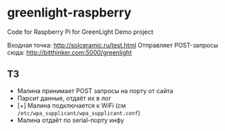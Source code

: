 # greenlight-raspberry

Code for Raspberry Pi for GreenLight Demo project

Входная точка: http://solceramic.ru/test.html
Отправляет POST-запросы сюда: http://bitthinker.com:5000/greenlight

## ТЗ

* Малина принимает POST запросы на порту от сайта
* Парсит данные, отдаёт их в лог
* [+] Малина подключается к WiFi (см `/etc/wpa_supplicant/wpa_supplicant.conf`)
* Малина отдаёт по serial-порту инфу
